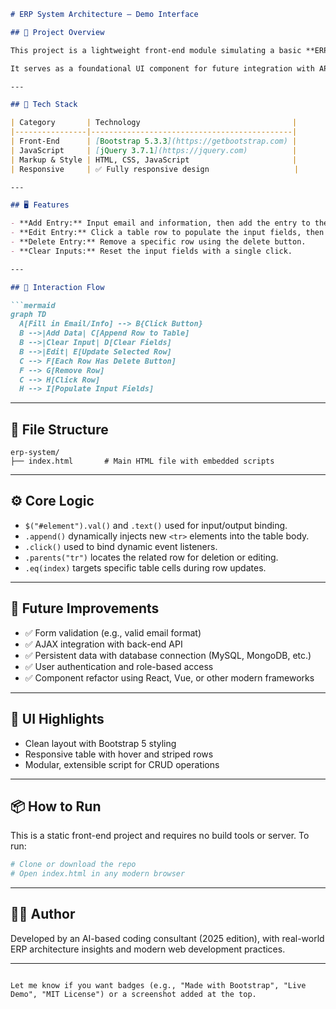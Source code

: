 ````markdown
# ERP System Architecture — Demo Interface

## 📌 Project Overview

This project is a lightweight front-end module simulating a basic **ERP (Enterprise Resource Planning)** system. It is built with **Bootstrap 5** and **jQuery**, showcasing core CRUD functionalities: **Create**, **Read**, **Update**, and **Delete**.

It serves as a foundational UI component for future integration with APIs, databases, or complete ERP back-end systems.

---

## 🧱 Tech Stack

| Category       | Technology                                  |
|----------------|---------------------------------------------|
| Front-End      | [Bootstrap 5.3.3](https://getbootstrap.com) |
| JavaScript     | [jQuery 3.7.1](https://jquery.com)          |
| Markup & Style | HTML, CSS, JavaScript                       |
| Responsive     | ✅ Fully responsive design                   |

---

## 🖥️ Features

- **Add Entry:** Input email and information, then add the entry to the table.
- **Edit Entry:** Click a table row to populate the input fields, then update the data.
- **Delete Entry:** Remove a specific row using the delete button.
- **Clear Inputs:** Reset the input fields with a single click.

---

## 🔁 Interaction Flow

```mermaid
graph TD
  A[Fill in Email/Info] --> B{Click Button}
  B -->|Add Data| C[Append Row to Table]
  B -->|Clear Input| D[Clear Fields]
  B -->|Edit| E[Update Selected Row]
  C --> F[Each Row Has Delete Button]
  F --> G[Remove Row]
  C --> H[Click Row]
  H --> I[Populate Input Fields]
````

---

## 📁 File Structure

```
erp-system/
├── index.html       # Main HTML file with embedded scripts
```

---

## ⚙️ Core Logic

* `$("#element").val()` and `.text()` used for input/output binding.
* `.append()` dynamically injects new `<tr>` elements into the table body.
* `.click()` used to bind dynamic event listeners.
* `.parents("tr")` locates the related row for deletion or editing.
* `.eq(index)` targets specific table cells during row updates.

---

## 🚀 Future Improvements

* ✅ Form validation (e.g., valid email format)
* ✅ AJAX integration with back-end API
* ✅ Persistent data with database connection (MySQL, MongoDB, etc.)
* ✅ User authentication and role-based access
* ✅ Component refactor using React, Vue, or other modern frameworks

---

## 📸 UI Highlights

* Clean layout with Bootstrap 5 styling
* Responsive table with hover and striped rows
* Modular, extensible script for CRUD operations

---

## 📦 How to Run

This is a static front-end project and requires no build tools or server. To run:

```bash
# Clone or download the repo
# Open index.html in any modern browser
```

---

## 👨‍💻 Author

Developed by an AI-based coding consultant (2025 edition), with real-world ERP architecture insights and modern web development practices.

---

```

Let me know if you want badges (e.g., "Made with Bootstrap", "Live Demo", "MIT License") or a screenshot added at the top.
```
